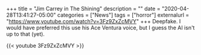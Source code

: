 +++
title = "Jim Carrey in The Shining"
description = ""
date = "2020-04-28T13:41:27-05:00"
categories = ["News"]
tags = ["horror"]
externalurl = "https://www.youtube.com/watch?v=3Fz9ZxZcMVY"
+++
Deepfake. I would have preferred this use his Ace Ventura voice, but I guess the AI isn't up to that (yet).

{{< youtube 3Fz9ZxZcMVY >}}
